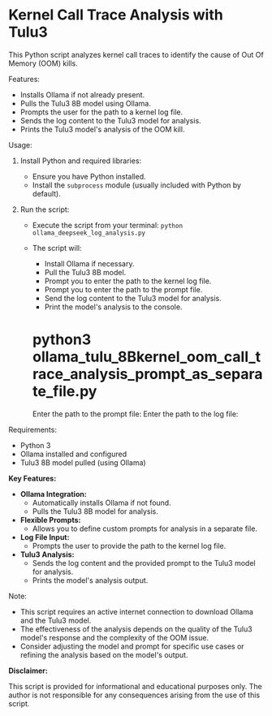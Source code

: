 # Kernel Call Trace Analysis with Tulu3

This Python script analyzes kernel call traces to identify the cause of Out Of Memory (OOM) kills. 

Features:

* Installs Ollama if not already present.
* Pulls the Tulu3 8B model using Ollama.
* Prompts the user for the path to a kernel log file.
* Sends the log content to the Tulu3 model for analysis.
* Prints the Tulu3 model's analysis of the OOM kill.

Usage:

1. Install Python and required libraries:
   - Ensure you have Python installed.
   - Install the `subprocess` module (usually included with Python by default).

2. Run the script:
   - Execute the script from your terminal: `python ollama_deepseek_log_analysis.py`
   - The script will:
      - Install Ollama if necessary.
      - Pull the Tulu3 8B model.
      - Prompt you to enter the path to the kernel log file.
      - Prompt you to enter the path to the prompt file.
      - Send the log content to the Tulu3 model for analysis.
      - Print the model's analysis to the console.
    
       # python3 ollama_tulu_8Bkernel_oom_call_trace_analysis_prompt_as_separate_file.py
       Enter the path to the prompt file: <full path of the file>
       Enter the path to the log file: <full path of the file>

Requirements:

*   Python 3
*   Ollama installed and configured
*   Tulu3 8B model pulled (using Ollama)

**Key Features:**

* **Ollama Integration:** 
    * Automatically installs Ollama if not found.
    * Pulls the Tulu3 8B model for analysis.
* **Flexible Prompts:** 
    * Allows you to define custom prompts for analysis in a separate file.
* **Log File Input:** 
    * Prompts the user to provide the path to the kernel log file.
* **Tulu3 Analysis:**
    * Sends the log content and the provided prompt to the Tulu3 model for analysis.
    * Prints the model's analysis output.

Note:

*   This script requires an active internet connection to download Ollama and the Tulu3 model.
*   The effectiveness of the analysis depends on the quality of the Tulu3 model's response and the complexity of the OOM issue.
*   Consider adjusting the model and prompt for specific use cases or refining the analysis based on the model's output.

**Disclaimer:**

This script is provided for informational and educational purposes only. The author is not responsible for any consequences arising from the use of this script. 
